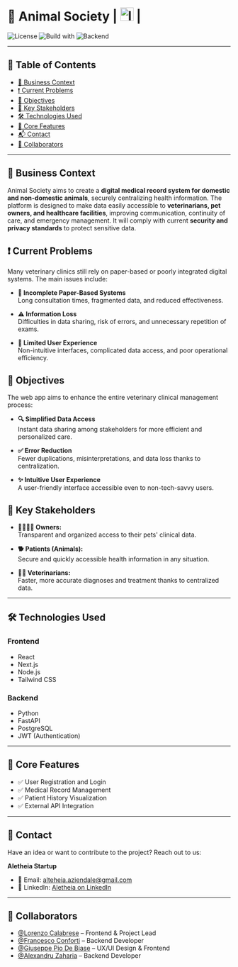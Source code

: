 # 🐾 Animal Society      | <a href="./README_IT.md"><img src="https://external-content.duckduckgo.com/iu/?u=https%3A%2F%2Fwww.pikpng.com%2Fpngl%2Fm%2F62-627341_italian-flag-icon-png-flag-of-italy-circle.png&f=1&nofb=1&ipt=ad25eb8286d42fb20bbb70ee1355dd7f99d32b19acc932eb57d7d437ff3ddadb&ipo=images" alt="Italy" height="30" width="30"></a> |
![License](https://img.shields.io/badge/license-MIT-green)
![Build with](https://img.shields.io/badge/frontend-Next.js_%2B_Node.js-blue)
![Backend](https://img.shields.io/badge/backend-FastAPI_%2B_Python-yellow)

---

## 📑 Table of Contents
- [📘 Business Context](#business-context)
- [❗ Current Problems](#current-problems)
- [🎯 Objectives](#objectives)
- [👥 Key Stakeholders](#key-stakeholders)
- [🛠️ Technologies Used](#technologies-used)
- [🧪 Core Features](#core-features)
- [📬 Contact](#contact)
- [👥 Collaborators](#collaborators)

---

## 📘 Business Context
Animal Society aims to create a **digital medical record system for domestic and non-domestic animals**, securely centralizing health information. The platform is designed to make data easily accessible to **veterinarians, pet owners, and healthcare facilities**, improving communication, continuity of care, and emergency management. It will comply with current **security and privacy standards** to protect sensitive data.

## ❗ Current Problems
Many veterinary clinics still rely on paper-based or poorly integrated digital systems. The main issues include:

- **📄 Incomplete Paper-Based Systems**  
  Long consultation times, fragmented data, and reduced effectiveness.

- **⚠️ Information Loss**  
  Difficulties in data sharing, risk of errors, and unnecessary repetition of exams.

- **🚫 Limited User Experience**  
  Non-intuitive interfaces, complicated data access, and poor operational efficiency.

## 🎯 Objectives

The web app aims to enhance the entire veterinary clinical management process:

- **🔍 Simplified Data Access**  
  Instant data sharing among stakeholders for more efficient and personalized care.

- **✅ Error Reduction**  
  Fewer duplications, misinterpretations, and data loss thanks to centralization.

- **✨ Intuitive User Experience**  
  A user-friendly interface accessible even to non-tech-savvy users.

## 👥 Key Stakeholders

- **👨‍👩‍👧‍👦 Owners:**  
  Transparent and organized access to their pets' clinical data.

- **🐕 Patients (Animals):**  
  Secure and quickly accessible health information in any situation.

- **👩‍⚕️ Veterinarians:**  
  Faster, more accurate diagnoses and treatment thanks to centralized data.

---

## 🛠️ Technologies Used

### Frontend
- React
- Next.js
- Node.js
- Tailwind CSS
  
### Backend 
- Python
- FastAPI
- PostgreSQL
- JWT (Authentication)

---

## 🧪 Core Features

- ✅ User Registration and Login
- ✅ Medical Record Management
- ✅ Patient History Visualization
- ✅ External API Integration

---

## 🤝 Contact

Have an idea or want to contribute to the project? Reach out to us:

**Aletheia Startup**  
- 📧 Email: [alteheia.aziendale@gmail.com](mailto:alteheia.aziendale@gmail.com)  
- 🔗 LinkedIn: [Aletheia on LinkedIn](https://www.linkedin.com/company/aletheia-startup)

---

## 👥 Collaborators

- [@Lorenzo Calabrese](https://github.com/LorenzoCalabrese03) – Frontend & Project Lead  
- [@Francesco Conforti](https://github.com/checcoconf) – Backend Developer  
- [@Giuseppe Pio De Biase](https://github.com/GiuseppePioDeBiase) – UX/UI Design & Frontend  
- [@Alexandru Zaharia](https://github.com/darkmodeftw) – Backend Developer
